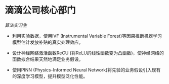 # 滴滴公司核心部门

*算法实习生*

- 利用实验数据，使用IVF (Instrumental Variable Forest)等因果推断机器学习模型估计发放补贴的真实处理效应。

- 设计神经网络激活函数ReCU (将ReLU的线性函数变为凸函数)，使神经网络的函数拟合结果天然地满足业务假设。

- 使用PINN (Physics-Informed Neural Network)将先验的业务假设引入现有的深度学习模型，提升模型泛化性能。
